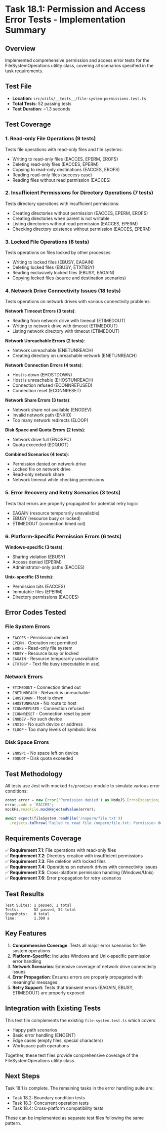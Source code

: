 # Task 18.1: Permission and Access Error Tests - Implementation Summary

## Overview
Implemented comprehensive permission and access error tests for the FileSystemOperations utility class, covering all scenarios specified in the task requirements.

## Test File
- **Location**: `src/utils/__tests__/file-system-permissions.test.ts`
- **Total Tests**: 52 passing tests
- **Test Duration**: ~1.3 seconds

## Test Coverage

### 1. Read-only File Operations (9 tests)
Tests file operations with read-only files and file systems:
- Writing to read-only files (EACCES, EPERM, EROFS)
- Deleting read-only files (EACCES, EPERM)
- Copying to read-only destinations (EACCES, EROFS)
- Reading read-only files (success case)
- Reading files without read permission (EACCES)

### 2. Insufficient Permissions for Directory Operations (7 tests)
Tests directory operations with insufficient permissions:
- Creating directories without permission (EACCES, EPERM, EROFS)
- Creating directories when parent is not writable
- Listing directories without read permission (EACCES, EPERM)
- Checking directory existence without permission (EACCES, EPERM)

### 3. Locked File Operations (8 tests)
Tests operations on files locked by other processes:
- Writing to locked files (EBUSY, EAGAIN)
- Deleting locked files (EBUSY, ETXTBSY)
- Reading exclusively locked files (EBUSY, EAGAIN)
- Copying locked files (source and destination scenarios)

### 4. Network Drive Connectivity Issues (18 tests)
Tests operations on network drives with various connectivity problems:

**Network Timeout Errors (3 tests)**:
- Reading from network drive with timeout (ETIMEDOUT)
- Writing to network drive with timeout (ETIMEDOUT)
- Listing network directory with timeout (ETIMEDOUT)

**Network Unreachable Errors (2 tests)**:
- Network unreachable (ENETUNREACH)
- Creating directory on unreachable network (ENETUNREACH)

**Network Connection Errors (4 tests)**:
- Host is down (EHOSTDOWN)
- Host is unreachable (EHOSTUNREACH)
- Connection refused (ECONNREFUSED)
- Connection reset (ECONNRESET)

**Network Share Errors (3 tests)**:
- Network share not available (ENODEV)
- Invalid network path (ENXIO)
- Too many network redirects (ELOOP)

**Disk Space and Quota Errors (2 tests)**:
- Network drive full (ENOSPC)
- Quota exceeded (EDQUOT)

**Combined Scenarios (4 tests)**:
- Permission denied on network drive
- Locked file on network drive
- Read-only network share
- Network timeout while checking permissions

### 5. Error Recovery and Retry Scenarios (3 tests)
Tests that errors are properly propagated for potential retry logic:
- EAGAIN (resource temporarily unavailable)
- EBUSY (resource busy or locked)
- ETIMEDOUT (connection timed out)

### 6. Platform-Specific Permission Errors (6 tests)

**Windows-specific (3 tests)**:
- Sharing violation (EBUSY)
- Access denied (EPERM)
- Administrator-only paths (EACCES)

**Unix-specific (3 tests)**:
- Permission bits (EACCES)
- Immutable files (EPERM)
- Directory permissions (EACCES)

## Error Codes Tested

### File System Errors
- `EACCES` - Permission denied
- `EPERM` - Operation not permitted
- `EROFS` - Read-only file system
- `EBUSY` - Resource busy or locked
- `EAGAIN` - Resource temporarily unavailable
- `ETXTBSY` - Text file busy (executable in use)

### Network Errors
- `ETIMEDOUT` - Connection timed out
- `ENETUNREACH` - Network is unreachable
- `EHOSTDOWN` - Host is down
- `EHOSTUNREACH` - No route to host
- `ECONNREFUSED` - Connection refused
- `ECONNRESET` - Connection reset by peer
- `ENODEV` - No such device
- `ENXIO` - No such device or address
- `ELOOP` - Too many levels of symbolic links

### Disk Space Errors
- `ENOSPC` - No space left on device
- `EDQUOT` - Disk quota exceeded

## Test Methodology

All tests use Jest with mocked `fs/promises` module to simulate various error conditions:

```typescript
const error = new Error('Permission denied') as NodeJS.ErrnoException;
error.code = 'EACCES';
mockFs.readFile.mockRejectedValue(error);

await expect(fileSystem.readFile('/noperm/file.txt'))
  .rejects.toThrow('Failed to read file /noperm/file.txt: Permission denied');
```

## Requirements Coverage

✅ **Requirement 7.1**: File operations with read-only files  
✅ **Requirement 7.2**: Directory creation with insufficient permissions  
✅ **Requirement 7.3**: File deletion with locked files  
✅ **Requirement 7.4**: Operations on network drives with connectivity issues  
✅ **Requirement 7.5**: Cross-platform permission handling (Windows/Unix)  
✅ **Requirement 7.6**: Error propagation for retry scenarios  

## Test Results

```
Test Suites: 1 passed, 1 total
Tests:       52 passed, 52 total
Snapshots:   0 total
Time:        1.309 s
```

## Key Features

1. **Comprehensive Coverage**: Tests all major error scenarios for file system operations
2. **Platform-Specific**: Includes Windows and Unix-specific permission error handling
3. **Network Scenarios**: Extensive coverage of network drive connectivity issues
4. **Error Propagation**: Ensures errors are properly propagated with meaningful messages
5. **Retry Support**: Tests that transient errors (EAGAIN, EBUSY, ETIMEDOUT) are properly exposed

## Integration with Existing Tests

This test file complements the existing `file-system.test.ts` which covers:
- Happy path scenarios
- Basic error handling (ENOENT)
- Edge cases (empty files, special characters)
- Workspace path operations

Together, these test files provide comprehensive coverage of the FileSystemOperations utility class.

## Next Steps

Task 18.1 is complete. The remaining tasks in the error handling suite are:
- Task 18.2: Boundary condition tests
- Task 18.3: Concurrent operation tests
- Task 18.4: Cross-platform compatibility tests

These can be implemented as separate test files following the same pattern.
